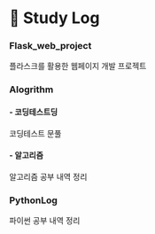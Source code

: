 # 🙌 Study Log

### Flask_web_project
플라스크를 활용한 웹페이지 개발 프로젝트

### Alogrithm
#### - 코딩테스트딩
코딩테스트 문풀
#### - 알고리즘
알고리즘 공부 내역 정리

### PythonLog
파이썬 공부 내역 정리
